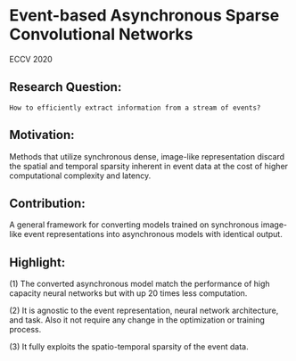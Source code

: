 # Event-based Asynchronous Sparse Convolutional Networks

ECCV 2020

## Research Question:
	How to efficiently extract information from a stream of events?

## Motivation:
Methods that utilize synchronous dense, image-like representation discard the spatial and temporal sparsity inherent in event data at the cost of higher computational complexity and latency.


## Contribution:
A general framework for converting models trained on synchronous image-like event representations into asynchronous models with identical output.
 

## Highlight:
(1) The converted asynchronous model match the performance of high capacity neural networks but with up 20 times less computation.  

(2) It is agnostic to the event representation, neural network architecture, and task. Also it not require any change in the optimization or training process.   

(3) It fully exploits the spatio-temporal sparsity of the event data.
